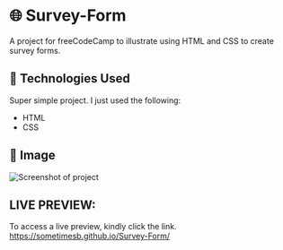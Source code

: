 # 🌐 Survey-Form
A project for freeCodeCamp to illustrate using HTML and CSS to create survey forms.

## 🔧 Technologies Used
Super simple project. I just used the following: 
* HTML
* CSS 

## 🚀 Image
![Screenshot of project](https://i.imgur.com/fv1LIN8.png)

## LIVE PREVIEW:
To access a live preview, kindly click the link.
https://sometimesb.github.io/Survey-Form/